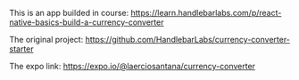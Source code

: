 This is an app builded in course: https://learn.handlebarlabs.com/p/react-native-basics-build-a-currency-converter

The original project: https://github.com/HandlebarLabs/currency-converter-starter

The expo link: https://expo.io/@laerciosantana/currency-converter
